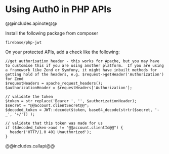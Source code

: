 # Using Auth0 in PHP APIs

@@includes.apinote@@

Install the following package from composer

    firebase/php-jwt

On your protected APIs, add a check like the following:

    //get authorisation header - this works for Apache, but you may have to customise this if you are using another platform.  If you are using a framework like Zend or Symfony, it might have inbuilt methods for getting hold of the headers, e.g. $request->getHeader('Authorization') for Zend
    $requestHeaders = apache_request_headers();
    $authorizationHeader = $requestHeaders['Authorization'];

    // validate the token
    $token = str_replace('Bearer ', '', $authorizationHeader);
    $secret = "@@account.clientSecret@@";
    $decoded_token = JWT::decode($token, base64_decode(strtr($secret, '-_', '+/')) );

    // validate that this token was made for us
    if ($decoded_token->aud != "@@account.clientId@@") {
      header('HTTP/1.0 401 Unauthorized');
    }

@@includes.callapi@@

